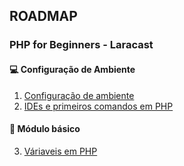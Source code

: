 ## ROADMAP

### PHP for Beginners - Laracast

#### :computer: Configuração de Ambiente
1. [Configuração de ambiente](/Laracast/Aula-01.md)
2. [IDEs e primeiros comandos em PHP](/Laracast/Aula-02.md)

#### :notebook: Módulo básico
3. [Váriaveis em PHP](/Laracast/Aula-03.md)